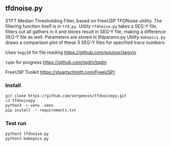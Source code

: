 ## tfdnoise.py

STFT Median Thresholding Filter, based on FreeUSP TFDNoise uitility.
The filtering function itself is in ```tfd.py```.
Utility ```tfdnoise.py``` takes a SEG-Y file, filters out all gathers in it 
and stores result in SEG-Y file, making a difference SEG-Y file as well.
Parameters are stored in tfdparams.py
Utility ```makepics.py``` draws a comparison plot of these 3 SEG-Y files for specified trace numbers.

Uses ```SegyIO``` for file reading https://github.com/equinor/segyio

```tqdm``` for progress https://github.com/tqdm/tqdm

FreeUSP Toolkit https://stuartschmitt.com/FreeUSP/

### Install
```bash
git clone https://github.com/sergeevsn/tfdnoisepy.git
cd tfdnoisepy
python3 -m venv .venv
pip install -r requirements.txt
```

### Test run
```bash
python3 tfdnoise.py
python3 makepics.py
```
